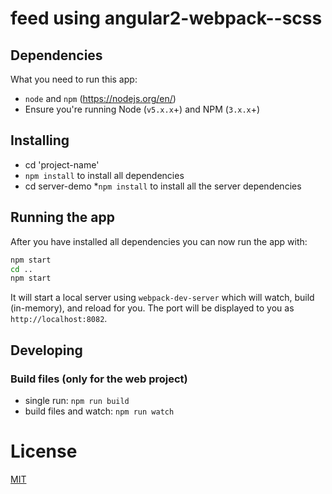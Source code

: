 # feed using angular2-webpack--scss

## Dependencies

What you need to run this app:
* `node` and `npm` (https://nodejs.org/en/)
* Ensure you're running Node (`v5.x.x`+) and NPM (`3.x.x`+)

## Installing
* cd 'project-name'
* `npm install` to install all dependencies
* cd server-demo
*`npm install` to install all the server dependencies


## Running the app

After you have installed all dependencies you can now run the app with:

```bash
npm start
cd ..
npm start
```

It will start a local server using `webpack-dev-server` which will watch, build (in-memory), and reload for you. The port will be displayed to you as `http://localhost:8082`.

## Developing

### Build files (only for the web project)

* single run: `npm run build`
* build files and watch: `npm run watch`

# License

[MIT](/LICENSE)
